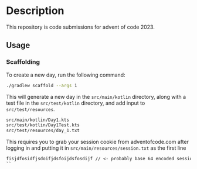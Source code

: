# Description

This repository is code submissions for advent of code 2023.

## Usage

### Scaffolding

To create a new day, run the following command:

```bash
./gradlew scaffold --args 1
```

This will generate a new day in the `src/main/kotlin` directory,
along with a test file in the `src/test/kotlin` directory, and
add input to `src/test/resources`.

```bash
src/main/kotlin/Day1.kts
src/test/kotlin/Day1Test.kts
src/test/resources/day_1.txt
```

This requires you to grab your session cookie from adventofcode.com after logging
in and putting it in `src/main/resources/session.txt` as the first line

```txt
fisjdfosidfjsdoifjdsfoijdsfosdijf // <- probably base 64 encoded session ID
``